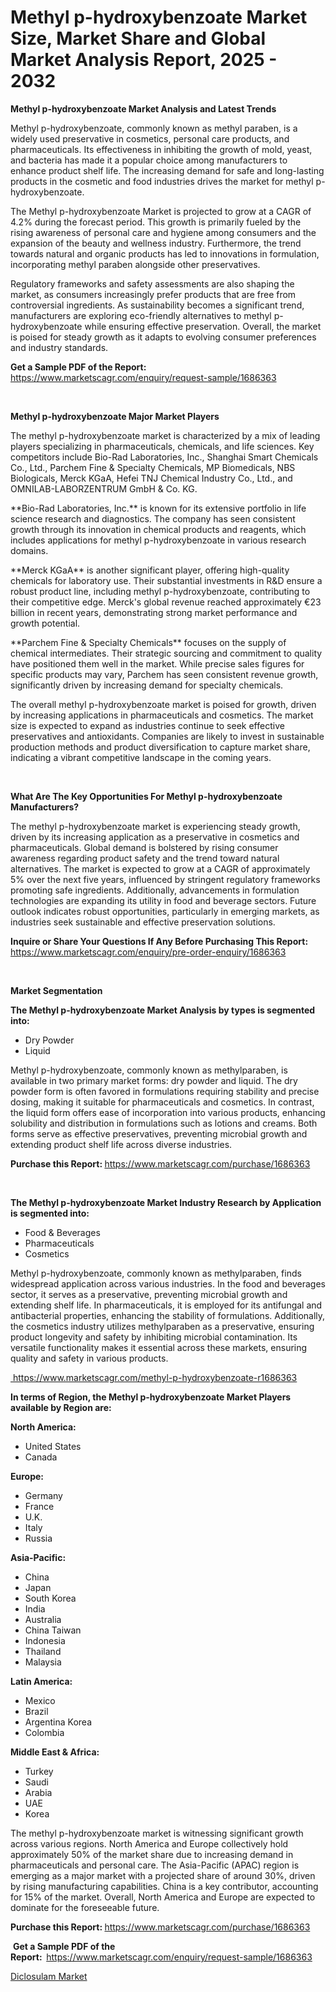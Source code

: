 <p><h1>Methyl p-hydroxybenzoate Market Size, Market Share and Global Market Analysis Report, 2025 - 2032</h1></p><p><strong>Methyl p-hydroxybenzoate Market Analysis and Latest Trends</strong></p>
<p><p>Methyl p-hydroxybenzoate, commonly known as methyl paraben, is a widely used preservative in cosmetics, personal care products, and pharmaceuticals. Its effectiveness in inhibiting the growth of mold, yeast, and bacteria has made it a popular choice among manufacturers to enhance product shelf life. The increasing demand for safe and long-lasting products in the cosmetic and food industries drives the market for methyl p-hydroxybenzoate.</p><p>The Methyl p-hydroxybenzoate Market is projected to grow at a CAGR of 4.2% during the forecast period. This growth is primarily fueled by the rising awareness of personal care and hygiene among consumers and the expansion of the beauty and wellness industry. Furthermore, the trend towards natural and organic products has led to innovations in formulation, incorporating methyl paraben alongside other preservatives.</p><p>Regulatory frameworks and safety assessments are also shaping the market, as consumers increasingly prefer products that are free from controversial ingredients. As sustainability becomes a significant trend, manufacturers are exploring eco-friendly alternatives to methyl p-hydroxybenzoate while ensuring effective preservation. Overall, the market is poised for steady growth as it adapts to evolving consumer preferences and industry standards.</p></p>
<p><strong>Get a Sample PDF of the Report:&nbsp;</strong> <a href="https://www.marketscagr.com/enquiry/request-sample/1686363?utm_campaign=2467&utm_medium=2&utm_source=Github&utm_content=ia&utm_term=26032025&utm_id=methyl-p-hydroxybenzoate">https://www.marketscagr.com/enquiry/request-sample/1686363</a></p>
<p>&nbsp;</p>
<p><strong>Methyl p-hydroxybenzoate Major Market Players</strong></p>
<p><p>The methyl p-hydroxybenzoate market is characterized by a mix of leading players specializing in pharmaceuticals, chemicals, and life sciences. Key competitors include Bio-Rad Laboratories, Inc., Shanghai Smart Chemicals Co., Ltd., Parchem Fine & Specialty Chemicals, MP Biomedicals, NBS Biologicals, Merck KGaA, Hefei TNJ Chemical Industry Co., Ltd., and OMNILAB-LABORZENTRUM GmbH & Co. KG.</p><p>**Bio-Rad Laboratories, Inc.** is known for its extensive portfolio in life science research and diagnostics. The company has seen consistent growth through its innovation in chemical products and reagents, which includes applications for methyl p-hydroxybenzoate in various research domains.</p><p>**Merck KGaA** is another significant player, offering high-quality chemicals for laboratory use. Their substantial investments in R&D ensure a robust product line, including methyl p-hydroxybenzoate, contributing to their competitive edge. Merck's global revenue reached approximately €23 billion in recent years, demonstrating strong market performance and growth potential.</p><p>**Parchem Fine & Specialty Chemicals** focuses on the supply of chemical intermediates. Their strategic sourcing and commitment to quality have positioned them well in the market. While precise sales figures for specific products may vary, Parchem has seen consistent revenue growth, significantly driven by increasing demand for specialty chemicals.</p><p>The overall methyl p-hydroxybenzoate market is poised for growth, driven by increasing applications in pharmaceuticals and cosmetics. The market size is expected to expand as industries continue to seek effective preservatives and antioxidants. Companies are likely to invest in sustainable production methods and product diversification to capture market share, indicating a vibrant competitive landscape in the coming years.</p></p>
<p>&nbsp;</p>
<p><strong>What Are The Key Opportunities For Methyl p-hydroxybenzoate Manufacturers?</strong></p>
<p><p>The methyl p-hydroxybenzoate market is experiencing steady growth, driven by its increasing application as a preservative in cosmetics and pharmaceuticals. Global demand is bolstered by rising consumer awareness regarding product safety and the trend toward natural alternatives. The market is expected to grow at a CAGR of approximately 5% over the next five years, influenced by stringent regulatory frameworks promoting safe ingredients. Additionally, advancements in formulation technologies are expanding its utility in food and beverage sectors. Future outlook indicates robust opportunities, particularly in emerging markets, as industries seek sustainable and effective preservation solutions.</p></p>
<p><strong>Inquire or Share Your Questions If Any Before Purchasing This Report:</strong> <a href="https://www.marketscagr.com/enquiry/pre-order-enquiry/1686363?utm_campaign=2467&utm_medium=2&utm_source=Github&utm_content=ia&utm_term=26032025&utm_id=methyl-p-hydroxybenzoate">https://www.marketscagr.com/enquiry/pre-order-enquiry/1686363</a></p>
<p>&nbsp;</p>
<p><strong>Market Segmentation</strong></p>
<p><strong>The Methyl p-hydroxybenzoate Market Analysis by types is segmented into:</strong></p>
<p><ul><li>Dry Powder</li><li>Liquid</li></ul></p>
<p><p>Methyl p-hydroxybenzoate, commonly known as methylparaben, is available in two primary market forms: dry powder and liquid. The dry powder form is often favored in formulations requiring stability and precise dosing, making it suitable for pharmaceuticals and cosmetics. In contrast, the liquid form offers ease of incorporation into various products, enhancing solubility and distribution in formulations such as lotions and creams. Both forms serve as effective preservatives, preventing microbial growth and extending product shelf life across diverse industries.</p></p>
<p><strong>Purchase this Report:&nbsp;</strong><a href="https://www.marketscagr.com/purchase/1686363?utm_campaign=2467&utm_medium=2&utm_source=Github&utm_content=ia&utm_term=26032025&utm_id=methyl-p-hydroxybenzoate">https://www.marketscagr.com/purchase/1686363</a></p>
<p>&nbsp;</p>
<p><strong>The Methyl p-hydroxybenzoate Market Industry Research by Application is segmented into:</strong></p>
<p><ul><li>Food & Beverages</li><li>Pharmaceuticals</li><li>Cosmetics</li></ul></p>
<p><p>Methyl p-hydroxybenzoate, commonly known as methylparaben, finds widespread application across various industries. In the food and beverages sector, it serves as a preservative, preventing microbial growth and extending shelf life. In pharmaceuticals, it is employed for its antifungal and antibacterial properties, enhancing the stability of formulations. Additionally, the cosmetics industry utilizes methylparaben as a preservative, ensuring product longevity and safety by inhibiting microbial contamination. Its versatile functionality makes it essential across these markets, ensuring quality and safety in various products.</p></p>
<p><a href="https://www.marketscagr.com/methyl-p-hydroxybenzoate-r1686363?utm_campaign=2467&utm_medium=2&utm_source=Github&utm_content=ia&utm_term=26032025&utm_id=methyl-p-hydroxybenzoate">&nbsp;https://www.marketscagr.com/methyl-p-hydroxybenzoate-r1686363</a></p>
<p><strong>In terms of Region, the Methyl p-hydroxybenzoate Market Players available by Region are:</strong></p>
<p>
    <p> <strong> North America: </strong>
        <ul>
            <li>United States</li>
            <li>Canada</li>
        </ul>
        </p> 
    <p> <strong> Europe: </strong>
        <ul>
            <li>Germany</li>
            <li>France</li>
            <li>U.K.</li>
            <li>Italy</li>
            <li>Russia</li>
        </ul>
        </p> 
    <p> <strong> Asia-Pacific: </strong>
        <ul>
            <li>China</li>
            <li>Japan</li>
            <li>South Korea</li>
            <li>India</li>
            <li>Australia</li>
            <li>China Taiwan</li>
            <li>Indonesia</li>
            <li>Thailand</li>
            <li>Malaysia</li>
        </ul>
        </p> 
    <p> <strong> Latin America: </strong>
        <ul>
            <li>Mexico</li>
            <li>Brazil</li>
            <li>Argentina Korea</li>
            <li>Colombia</li>
        </ul>
        </p> 
    <p> <strong> Middle East & Africa: </strong>
        <ul>
            <li>Turkey</li>
            <li>Saudi</li>
            <li>Arabia</li>
            <li>UAE</li>
            <li>Korea</li>
        </ul>
    </p>
    </p>
<p><p>The methyl p-hydroxybenzoate market is witnessing significant growth across various regions. North America and Europe collectively hold approximately 50% of the market share due to increasing demand in pharmaceuticals and personal care. The Asia-Pacific (APAC) region is emerging as a major market with a projected share of around 30%, driven by rising manufacturing capabilities. China is a key contributor, accounting for 15% of the market. Overall, North America and Europe are expected to dominate for the foreseeable future.</p></p>
<p><strong>Purchase this Report: </strong><a href="https://www.marketscagr.com/purchase/1686363?utm_campaign=2467&utm_medium=2&utm_source=Github&utm_content=ia&utm_term=26032025&utm_id=methyl-p-hydroxybenzoate">https://www.marketscagr.com/purchase/1686363</a></p>
<p>&nbsp;<strong>Get a Sample PDF of the Report:&nbsp;&nbsp;</strong><a href="https://www.marketscagr.com/enquiry/request-sample/1686363?utm_campaign=2467&utm_medium=2&utm_source=Github&utm_content=ia&utm_term=26032025&utm_id=methyl-p-hydroxybenzoate">https://www.marketscagr.com/enquiry/request-sample/1686363</a></p>
<p><strong></strong></p>
<p><p><a href="https://github.com/manesros8/Market-Research-Report-List-1/blob/main/diclosulam-market.md?utm_campaign=2467&utm_medium=2&utm_source=Github&utm_content=ia&utm_term=26032025&utm_id=methyl-p-hydroxybenzoate">Diclosulam Market</a></p></p>